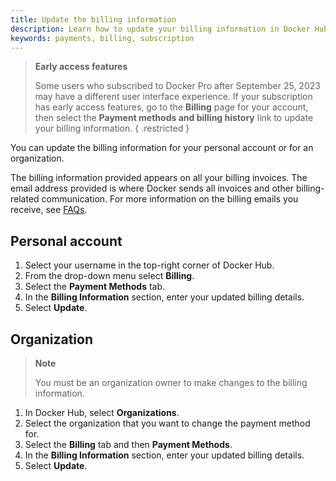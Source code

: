 ```yaml
---
title: Update the billing information
description: Learn how to update your billing information in Docker Hub
keywords: payments, billing, subscription
---
```


> **Early access features**
>
> Some users who subscribed to Docker Pro after September 25, 2023 may have a different user interface experience. If your subscription has early access features, go to the **Billing** page for your account, then select the **Payment methods and billing history** link to update your billing information.
{ .restricted }

You can update the billing information for your personal account or for an organization. 

The billing information provided appears on all your billing invoices. The email address provided is where Docker sends all invoices and other billing-related communication. For more information on the billing emails you receive, see [FAQs](faqs.md#what-billing-related-emails-will-i-receive-from-docker-hub).

## Personal account

1. Select your username in the top-right corner of Docker Hub.
2. From the drop-down menu select **Billing**.
3. Select the **Payment Methods** tab. 
4. In the **Billing Information** section, enter your updated billing details. 
5. Select **Update**. 

## Organization 

> **Note**
>
> You must be an organization owner to make changes to the billing information.

1. In Docker Hub, select **Organizations**.
2. Select the organization that you want to change the payment method for. 
3. Select the **Billing** tab and then **Payment Methods**.
4. In the **Billing Information** section, enter your updated billing details. 
5. Select **Update**.